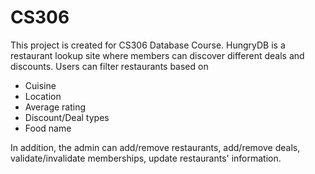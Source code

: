 # CS306

This project is created for CS306 Database Course. 
HungryDB is a restaurant lookup site where members can discover different deals and discounts.
Users can filter restaurants based on
- Cuisine
- Location
- Average rating
- Discount/Deal types
- Food name

In addition, the admin can add/remove restaurants, add/remove deals, validate/invalidate memberships, update restaurants' information.
